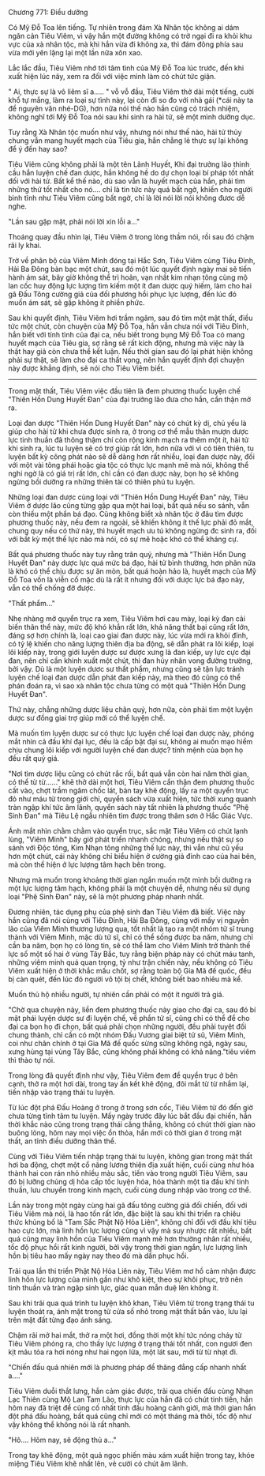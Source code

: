 




Chương 771: Điều dưỡng


Có Mỹ Đỗ Toa lên tiếng. Tự nhiên trong đám Xà Nhân tộc không ai dám ngăn cản Tiêu Viêm, vì vậy hắn một đường không có trở ngại đi ra khỏi khu vực của xà nhân tộc, mà khi hắn vừa đi không xa, thì đám đông phía sau vừa mới yên lặng lại một lần nữa xôn xao.

Lắc lắc đầu, Tiêu Viêm nhớ tới tâm tình của Mỹ Đỗ Toa lúc trước, đến khi xuất hiện lúc nãy, xem ra đối với việc mình làm có chút tức giận.

" Ai, thực sự là vô liêm sĩ a..... " vỗ vỗ đầu, Tiêu Viêm thở dài một tiếng, cười khổ tự mắng, làm ra loại sự tình này, lại còn đi so đo với nhà gái (*cái này ta để nguyên văn nhé-DG), hơn nữa nói thế nào hắn cũng có trách nhiệm, không nghĩ tới Mỹ Đỗ Toa nói sau khi sinh ra hài tử, sẽ một mình dưỡng dục.

Tuy rằng Xà Nhân tộc muốn như vậy, nhưng nói như thế nào, hài tử thủy chung vẫn mang huyết mạch của Tiêu gia, hắn chẳng lẻ thực sự lại không để ý đến hay sao?

Tiêu Viêm cũng không phải là một tên Lãnh Huyết, Khi đại trưởng lão thình cầu hắn luyện chế đan dược, hắn không hề do dự chọn loại bí pháp tốt nhất đối với hài tử. Bất kể thế nào, dù sao vẫn là huyết mạch của hắn, phải tìm những thứ tốt nhất cho nó.... chỉ là tin tức này quá bất ngờ, khiến cho người bình tĩnh như Tiêu Viêm cũng bất ngờ, chỉ là lời nói lời nói không đươc dễ nghe.

"Lần sau gặp mặt, phải nói lời xin lỗi a..."

Thoáng quay đầu nhìn lại, Tiêu Viêm ở trong lòng thầm nói, rồi sau đó chậm rãi ly khai.

Trở về phân bộ của Viêm Minh đóng tại Hắc Sơn, Tiêu Viêm cùng Tiêu Đỉnh, Hải Ba Đông bàn bạc một chút, sau đó một lúc quyết định ngày mai sẽ tiến hành ám sát, bây giờ không thể trì hoãn, vạn nhất kim nhạn tông cùng mộ lan cốc huy động lực lượng tìm kiếm một ít đan dược quý hiếm, làm cho hai gã Đấu Tông cường giả của đối phương hồi phục lực lượng, đến lúc đó muốn ám sát, sẽ gặp không ít phiền phức.

Sau khi quyết định, Tiêu Viêm hơi trầm ngâm, sau đó tìm một mật thất, điều tức một chút, còn chuyện của Mỹ Đỗ Toa, hắn vẫn chưa nói với Tiêu Đỉnh, hắn biết với tính tình của đại ca, nếu biết trong bụng Mỹ Đỗ Toa có mang huyết mạch của Tiêu gia, sợ rằng sẽ rất kích động, nhưng mà việc này là thật hay giả còn chưa thể kết luận. Nếu thời gian sau đó lại phát hiện không phải sự thật, sẽ làm cho đại ca thất vọng, nên hắn quyết định đợi chuyện này được khẳng định, sẽ nói cho Tiêu Viêm biết.

*****

Trong mật thất, Tiêu Viêm việc đầu tiên là đem phương thuốc luyện chế "Thiên Hồn Dung Huyết Đan" của đại trưởng lão đưa cho hắn, cẩn thận mở ra.

Loại đan dược "Thiên Hồn Dung Huyết Đan" này có chút kỳ dị, chủ yếu là giúp cho hài tử khi chưa được sinh ra, ở trong cơ thể mẫu thân mượn dược lực tinh thuần đã thông thậm chí còn rộng kinh mạch ra thêm một ít, hài tử khi sinh ra, lúc tu luyện sẽ có trợ giúp rất lớn, hơn nữa với vì có tiên thiên, tu luyện bất kỳ công phát nào sẽ dễ dàng hơn rất nhiều, loại đan dược này, đối với một vài tông phái hoặc gia tộc có thực lực mạnh mẽ mà nói, không thể nghi ngờ là có giá trị rất lớn, chỉ cần có đan dược này, bọn họ sẽ không ngừng bồi dưỡng ra những thiên tài có thiên phú tu luyện.

Những loại đan dược cùng loại với "Thiên Hồn Dung Huyết Đan" này, Tiêu Viêm ở dược lão cũng từng gặp qua một hai loại, bất quá nếu so sánh, vẫn còn thiếu một phần bá đạo. Cũng không biết xà nhân tộc ở đâu tìm được phương thuốc này, nếu đem ra ngoài, sẽ khiến không ít thế lực phải đỏ mắt, chung quy nếu có thứ này, thì huyết mạch ưu tú không ngừng đc sinh ra, đối với bất kỳ một thế lực nào mà nói, có sự mê hoặc khó có thể kháng cự.

Bất quá phương thuốc này tuy rằng trân quý, nhưng mà "Thiên Hồn Dung Huyết Đan" này dược lực quá mức bá đạo, hài tử bình thường, hơn phân nữa là khó có thể chịu được sự ăn mòn, bất quá hoàn hảo là, huyết mạch của Mỹ Đỗ Toa vốn là viễn cổ mặc dù là rất ít nhưng đối với dược lực bá đạo này, vẫn có thể chống đỡ được.

"Thất phẩm..."

Nhẹ nhàng mở quyển trục ra xem, Tiêu Viêm hơi cau mày, loại kỳ đan cải biến thân thể này, mức độ khó khắn rất lớn, khả năng thất bại cũng rất lớn, đáng sợ hơn chính là, loại cao giai đan dược này, lúc vừa mới ra khỏi đỉnh, có tỷ lệ khiến cho năng lượng thiên địa ba động, sẽ dẫn phát ra lôi kiếp, loại lôi kiếp này, trong giới luyên dược sư được xưng là đan kiếp, uy lực cực đại đan, nên chỉ cần khinh xuất một chút, thì đan hủy nhân vong đường trường, bởi vậy. Dù là một luyện dươc sư thất phẩm, nhưng cũng sẽ tận lực tránh luyện chế loại đan dược dẫn phát đan kiếp này, mà theo đó cũng có thể phán đoán ra, vì sao xà nhân tộc chưa từng có một quả "Thiên Hồn Dung Huyết Đan".

Thứ này, chẳng những dược liệu chân quý, hơn nữa, còn phải tìm một luyện dược sư đồng giai trợ giúp mới có thể luyện chế.

Mà muốn tìm luyện dược sư có thực lực luyện chế loại đan dược này, phóng mắt nhìn cả đấu khí đại lục, đều là cấp bật đại sư, không ai muốn mạo hiểm chịu chung lôi kiếp với người luyện chế đan dược? tính mệnh của bọn họ đều rất quý giá.

"Nơi tìm dược liệu cũng có chút rắc rối, bất quá vẫn còn hai năm thời gian, có thể từ từ......" khẽ thở dài một hơi, Tiêu Viêm cẩn thận đem phương thuốc cất vào, chợt trầm ngâm chốc lát, bàn tay khẽ động, lấy ra một quyển trục đỏ như máu từ trong giới chỉ, quyển sách vừa xuất hiện, tức thời xung quanh tràn ngập khí tức âm lãnh, quyển sách này tất nhiên là phương thuốc "Phệ Sinh Đan" mà Tiêu Lệ ngẫu nhiên tìm được trong thâm sơn ở Hắc Giác Vực.

Ánh mắt nhìn chằm chằm vào quyển trục, sắc mặt Tiêu Viêm có chút lạnh lùng, "Viêm Minh" bây giờ phát triển nhanh chóng, nhưng nếu thật sự so sánh với Độc tông, Kim Nhạn tông những thế lực này, thì vẫn như cũ yếu hơn một chút, cái này không chỉ biểu hiện ở cường giả đỉnh cao của hai bên, mà còn thể hiện ở lực lượng tâm hạch bên trong.

Nhưng mà muốn trong khoảng thời gian ngắn muốn một mình bồi dưỡng ra một lực lượng tâm hạch, không phải là một chuyện dễ, nhưng nếu sử dụng loại "Phệ Sinh Đan" này, sẽ là một phương pháp nhanh nhất.

Đương nhiên, tác dụng phụ của phệ sinh đan Tiêu Viêm đã biết. Việc này hắn cũng đã nói cùng với Tiêu Đỉnh, Hải Ba Đông, cùng với mấy vị nguyên lão của Viêm Minh thương lượng qua, tốt nhất là tạo ra một nhóm tử sĩ trung thành với Viêm Minh, mặc dù tử sĩ, chỉ có thể sống được ba năm, nhưng chỉ cần ba năm, bọn họ có lòng tin, sẽ có thể làm cho Viêm Minh trở thành thế lực số một số hai ở vùng Tây Bắc, tuy rằng biện pháp này có chút máu tanh, những viêm minh quá quan trọng, tỷ như trận chiến này, nếu không có Tiêu Viêm xuất hiện ở thời khắc mấu chốt, sợ rằng toàn bộ Gia Mã đế quốc, đều bị càn quét, đến lúc đó người vô tội bị chết, không biết bao nhiêu mà kể.

Muốn thủ hộ nhiều người, tự nhiên cần phải có một ít người trả giá.

"Chờ qua chuyện này, liền đem phương thuốc này giao cho đại ca, sau đó bí mật phái luyện dược sư đi luyện chế, về phần tử sĩ, cũng chỉ có thể để cho đại ca bọn họ đi chọn, bất quá phải chọn những người, đều phải tuyệt đối chung thành, chỉ cần có một nhóm Đấu Vương giai biệt tử sũ, Viêm Minh, coi như chân chính ở tại Gia Mã đế quốc sừng sững không ngã, ngày sau, xưng hùng tại vùng Tây Bắc, cũng không phải không có khả năng."tiêu viêm thì thào tự nói.

Trong lòng đã quyết định như vậy, Tiêu Viêm đem để quyển trục ở bên cạnh, thở ra một hơi dài, trong tay ấn kết khẽ động, đôi mắt từ từ nhắm lại, tiến nhập vào trạng thái tu luyện.

Từ lúc đột phá Đấu Hoàng ở trong ở trong sơn cốc, Tiêu Viêm từ đó đến giờ chưa từng tĩnh tâm tu luyện. Mấy ngày trước đây lúc bắt đầu đại chiến, hắn thời khắc nào cũng trong trạng thái căng thẳng, không có chút thời gian nào buông lỏng, hôm nay mọi việc ổn thỏa, hắn mới có thời gian ở trong mật thất, an tĩnh điều dưỡng thân thể.

Cùng với Tiêu Viêm tiến nhập trạng thái tu luyện, không gian trong mật thất hơi ba động, chợt một cổ năng lương thiên địa xuất hiện, cuối cùng như hóa thành hai con rán nhỏ nhiều màu sắc, tiến vào trong người Tiêu Viêm, sau đó bị lưỡng chủng dị hỏa cấp tốc luyện hóa, hóa thành một tia đấu khí tinh thuần, lưu chuyển trong kinh mạch, cuối cùng dung nhập vào trong cơ thể.

Lần này trong một ngày cùng hai gã đấu tông cường giả đối chiến, đối với Tiêu Viêm mà nói, là hao tốn rất lớn, đặc biệt là sau khi thi triển ra chiêu thức khủng bố là "Tam Sắc Phật Nộ Hỏa Liên", không chỉ đối với đấu khí tiêu hao cực lớn, mà linh hồn lực lượng cũng vì vậy mà suy nhược rất nhiều, bất quá cũng may linh hồn của Tiêu Viêm mạnh mẽ hơn thường nhân rất nhiều, tốc độ phục hồi rất kinh người, bởi vậy trong thời gian ngắn, lực lượng linh hồn bị tiêu hao mấy ngày nay theo đó mà dần phục hồi.

Trãi qua lần thi triển Phật Nộ Hỏa Liên này, Tiêu Viêm mơ hồ cảm nhận được linh hồn lực lượng của mình gần như khô kiệt, theo sự khôi phục, trở nên tinh thuần và tràn ngập sinh lực, giác quan mẫn duệ lên không ít.

Sau khi trãi qua quá trình tu luyện khô khan, Tiêu Viêm từ trong trạng thái tu luyện thoát ra, ánh mặt trong từ cửa số nhỏ trong mật thất bắn vào, lưu lại trên mặt đất từng đạo ánh sáng.

Chậm rãi mở hai mắt, thở ra một hơi, đồng thời một khí tức nóng cháy từ Tiêu Viêm phóng ra, cho thấy lực lượng ở trạng thái tốt nhất, con ngươi đen kịt mâu tỏa ra hơi nóng như hai ngọn lửa, một lát sau, mới từ từ nhạt đi.

"Chiến đấu quả nhiên mới là phương pháp đề thăng đẳng cấp nhanh nhất a...."

Tiêu Viêm duỗi thắt lưng, hắn cảm giác được, trãi qua chiến đấu cùng Nhạn Lạc Thiên cùng Mộ Lan Tam Lão, thực lực của hắn đã có chút tinh tiến, hắn hôm nay đã triệt để củng cố nhất tinh đấu hoàng cảnh giới, mà thời gian hắn đột phá đấu hoàng, bất quá cũng chỉ mới có một tháng mà thôi, tốc độ như vậy không thể không nói là rất nhanh.

"Hô.... Hôm nay, sẽ động thủ a..."

Trong tay khẽ động, một quả ngọc phiến màu xám xuất hiện trong tay, khóe miệng Tiêu Viêm khẽ nhất lên, vẻ cười có chút âm lãnh.




